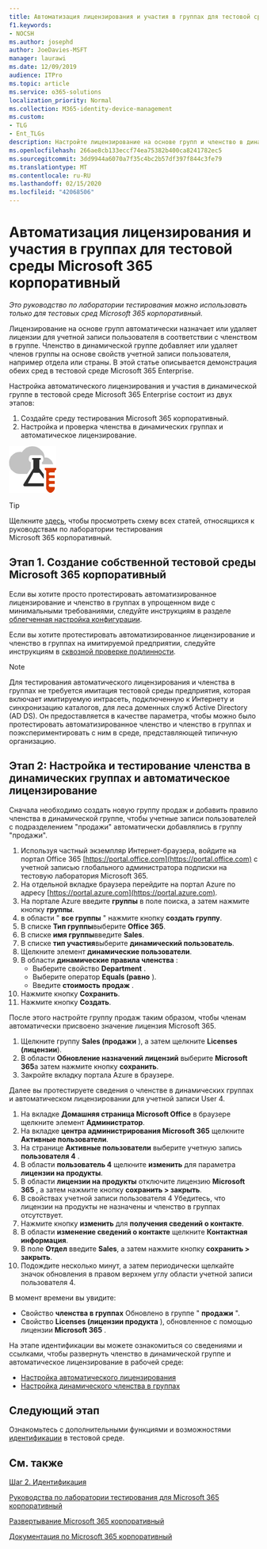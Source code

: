 ```yaml
---
title: Автоматизация лицензирования и участия в группах для тестовой среды Microsoft 365 корпоративный
f1.keywords:
- NOCSH
ms.author: josephd
author: JoeDavies-MSFT
manager: laurawi
ms.date: 12/09/2019
audience: ITPro
ms.topic: article
ms.service: o365-solutions
localization_priority: Normal
ms.collection: M365-identity-device-management
ms.custom:
- TLG
- Ent_TLGs
description: Настройте лицензирование на основе групп и членство в динамической группе в тестовой среде Microsoft 365 Enterprise.
ms.openlocfilehash: 266ae8cb133eccf74ea75382b400ca8241782ec5
ms.sourcegitcommit: 3dd9944a6070a7f35c4bc2b57df397f844c3fe79
ms.translationtype: MT
ms.contentlocale: ru-RU
ms.lasthandoff: 02/15/2020
ms.locfileid: "42068506"
---
```

# <a name="automate-licensing-and-group-membership-for-your-microsoft-365-enterprise-test-environment"></a>Автоматизация лицензирования и участия в группах для тестовой среды Microsoft 365 корпоративный

*Это руководство по лаборатории тестирования можно использовать только для тестовых сред Microsoft 365 корпоративный.*

Лицензирование на основе групп автоматически назначает или удаляет лицензии для учетной записи пользователя в соответствии с членством в группе. Членство в динамической группе добавляет или удаляет членов группы на основе свойств учетной записи пользователя, например отдела или страны. В этой статье описывается демонстрация обеих сред в тестовой среде Microsoft 365 Enterprise.

Настройка автоматического лицензирования и участия в динамической группе в тестовой среде Microsoft 365 Enterprise состоит из двух этапов:

1. Создайте среду тестирования Microsoft 365 корпоративный.
2. Настройка и проверка членства в динамических группах и автоматическое лицензирование.

![Руководства по лаборатории тестирования для Microsoft Cloud](../media/m365-enterprise-test-lab-guides/cloud-tlg-icon.png) 
    
> [!TIP]
> Щелкните [здесь](../media/m365-enterprise-test-lab-guides/Microsoft365EnterpriseTLGStack.pdf), чтобы просмотреть схему всех статей, относящихся к руководствам по лаборатории тестирования Microsoft 365 корпоративный.
  
## <a name="phase-1-build-out-your-microsoft-365-enterprise-test-environment"></a>Этап 1. Создание собственной тестовой среды Microsoft 365 корпоративный

Если вы хотите просто протестировать автоматизированное лицензирование и членство в группах в упрощенном виде с минимальными требованиями, следуйте инструкциям в разделе [облегченная настройка конфигурации](lightweight-base-configuration-microsoft-365-enterprise.md).
  
Если вы хотите протестировать автоматизированное лицензирование и членство в группах на имитируемой предприятии, следуйте инструкциям в [сквозной проверке подлинности](pass-through-auth-m365-ent-test-environment.md).
  
> [!NOTE]
> Для тестирования автоматического лицензирования и членства в группах не требуется имитация тестовой среды предприятия, которая включает имитируемую интрасеть, подключенную к Интернету и синхронизацию каталогов, для леса доменных служб Active Directory (AD DS). Он предоставляется в качестве параметра, чтобы можно было протестировать автоматизированное членство и членство в группах и поэкспериментировать с ним в среде, представляющей типичную организацию. 
  
## <a name="phase-2-configure-and-test-dynamic-group-membership-and-automatic-licensing"></a>Этап 2: Настройка и тестирование членства в динамических группах и автоматическое лицензирование

Сначала необходимо создать новую группу продаж и добавить правило членства в динамической группе, чтобы учетные записи пользователей с подразделением "продажи" автоматически добавлялись в группу "продажи".

1. Используя частный экземпляр Интернет-браузера, войдите на портал Office 365 [https://portal.office.com](https://portal.office.com) с учетной записью глобального администратора подписки на тестовую лаборатория Microsoft 365.
2. На отдельной вкладке браузера перейдите на портал Azure по адресу [https://portal.azure.com](https://portal.azure.com).
3. На портале Azure введите **группы** в поле поиска, а затем нажмите кнопку **группы**.
4. в области " **все группы** " нажмите кнопку **создать группу**.
5. В списке **Тип группы**выберите **Office 365**.
6. В списке **имя группы**введите **Sales**.
7. В списке **тип участия**выберите **динамический пользователь**.
8. Щелкните элемент **динамические пользователи**.
9. В области **динамические правила членства** : 
   - Выберите свойство **Department** .
   - Выберите оператор **Equals (равно** ).
   - Введите **стоимость** **продаж** .
10. Нажмите кнопку **Сохранить**.
11. Нажмите кнопку **Создать**.

После этого настройте группу продаж таким образом, чтобы членам автоматически присвоено значение лицензия Microsoft 365.

1. Щелкните группу **Sales (продажи** ), а затем щелкните **Licenses (лицензии**).
2. В области **Обновление назначений лицензий** выберите **Microsoft 365**а затем нажмите кнопку **сохранить**.
3. Закройте вкладку портала Azure в браузере.

Далее вы протестируете сведения о членстве в динамических группах и автоматическом лицензировании для учетной записи User 4. 

1. На вкладке **Домашняя страница Microsoft Office** в браузере щелкните элемент **Администратор**.
2. На вкладке **центра администрирования Microsoft 365** щелкните **Активные пользователи**.
3. На странице **Активные пользователи** выберите учетную запись **пользователя 4** .
4. В области **пользователь 4** щелкните **изменить** для параметра **лицензии на продукты**.
5. В области **лицензии на продукты** отключите лицензию **Microsoft 365** , а затем нажмите кнопку **сохранить > закрыть**.
6. В свойствах учетной записи пользователя 4 Убедитесь, что лицензии на продукты не назначены и членство в группах отсутствует.
7. Нажмите кнопку **изменить** для **получения сведений о контакте**.
8. В области **изменение сведений о контакте** щелкните **Контактная информация**.
9. В поле **Отдел** введите **Sales**, а затем нажмите кнопку **сохранить > закрыть**.
10. Подождите несколько минут, а затем периодически щелкайте значок обновления в правом верхнем углу области учетной записи пользователя 4. 

В момент времени вы увидите:

- Свойство **членства в группах** Обновлено в группе " **продажи** ".
- Свойство **Licenses (лицензии продукта** ), обновленное с помощью лицензии **Microsoft 365** .

На этапе идентификации вы можете ознакомиться со сведениями и ссылками, чтобы развернуть членство в динамической группе и автоматическое лицензирование в рабочей среде:

- [Настройка автоматического лицензирования](identity-use-group-management.md#identity-group-license)
- [Настройка динамического членства в группах](identity-use-group-management.md#identity-dyn-groups)

## <a name="next-step"></a>Следующий этап

Ознакомьтесь с дополнительными функциями и возможностями [идентификации](m365-enterprise-test-lab-guides.md#identity) в тестовой среде.

## <a name="see-also"></a>См. также

[Шаг 2. Идентификация](identity-infrastructure.md)

[Руководства по лаборатории тестирования для Microsoft 365 корпоративный](m365-enterprise-test-lab-guides.md)

[Развертывание Microsoft 365 корпоративный](deploy-microsoft-365-enterprise.md)

[Документация по Microsoft 365 корпоративный](https://docs.microsoft.com/microsoft-365-enterprise/)
